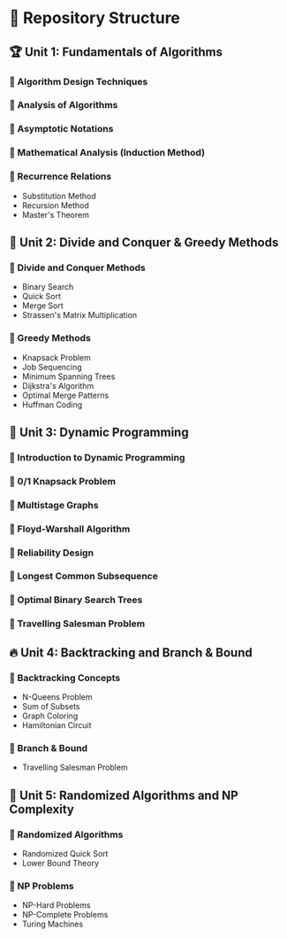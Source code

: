 # 📂 Repository Structure

## 🏆 Unit 1: Fundamentals of Algorithms

### 🔹 Algorithm Design Techniques
### 🔹 Analysis of Algorithms
### 🔹 Asymptotic Notations
### 🔹 Mathematical Analysis (Induction Method)
### 🔹 Recurrence Relations
- Substitution Method
- Recursion Method
- Master's Theorem

## 🚀 Unit 2: Divide and Conquer & Greedy Methods

### 🔹 Divide and Conquer Methods
- Binary Search
- Quick Sort
- Merge Sort
- Strassen's Matrix Multiplication

### 🔹 Greedy Methods
- Knapsack Problem
- Job Sequencing
- Minimum Spanning Trees
- Dijkstra's Algorithm
- Optimal Merge Patterns
- Huffman Coding

## 🎯 Unit 3: Dynamic Programming

### 🔹 Introduction to Dynamic Programming
### 🔹 0/1 Knapsack Problem
### 🔹 Multistage Graphs
### 🔹 Floyd-Warshall Algorithm
### 🔹 Reliability Design
### 🔹 Longest Common Subsequence
### 🔹 Optimal Binary Search Trees
### 🔹 Travelling Salesman Problem

## 🔥 Unit 4: Backtracking and Branch & Bound

### 🔹 Backtracking Concepts
- N-Queens Problem
- Sum of Subsets
- Graph Coloring
- Hamiltonian Circuit

### 🔹 Branch & Bound
- Travelling Salesman Problem

## 🎲 Unit 5: Randomized Algorithms and NP Complexity

### 🔹 Randomized Algorithms
- Randomized Quick Sort
- Lower Bound Theory

### 🔹 NP Problems
- NP-Hard Problems
- NP-Complete Problems
- Turing Machines
